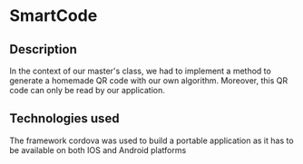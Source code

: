 # SmartCode
## Description
In the context of our master's class, we had to implement a method to generate a homemade 
QR code with our own algorithm. Moreover, this QR code can only be read by our application. 

## Technologies used 
The framework cordova was used to build a portable application as it has to be available on both IOS and Android platforms
